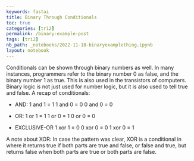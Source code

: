 ```yaml
---
keywords: fastai
title: Binary Through Conditionals
toc: true
categories: [tri2]
permalink: /binary-example-post
tags: [tri2]
nb_path: _notebooks/2022-11-18-binaryexamplething.ipynb
layout: notebook
---
```


<!--
#################################################
### THIS FILE WAS AUTOGENERATED! DO NOT EDIT! ###
#################################################
# file to edit: _notebooks/2022-11-18-binaryexamplething.ipynb
-->

<div class="container" id="notebook-container">
        
<div class="cell border-box-sizing text_cell rendered"><div class="inner_cell">
<div class="text_cell_render border-box-sizing rendered_html">
<p>Conditionals can be shown through binary numbers as well. In many instances, programmers refer to the binary number 0 as false, and the binary number 1 as true. This is also used in the transistors of computers. Binary logic is not just used for number logic, but it is also used to tell true and false. A recap of conditionals:</p>
<ul>
<li><p>AND:
1 and 1 = 1
1 and 0 = 0
0 and 0 = 0</p>
</li>
<li><p>OR:
1 or 1 = 1
1 or 0 = 1
0 or 0 = 0</p>
</li>
<li><p>EXCLUSIVE-OR
1 xor 1 = 0
0 xor 0 = 0
1 xor 0 = 1</p>
</li>
</ul>
<p>A note about XOR: In case the pattern was clear, XOR is a conditional in where it returns true if both parts are true and false, or false and true, but returns false when both parts are true or both parts are false.</p>

</div>
</div>
</div>
</div>
 

